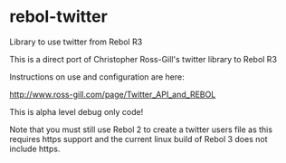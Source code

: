 rebol-twitter
=============

Library to use twitter from Rebol R3

This is a direct port of Christopher Ross-Gill's twitter library to Rebol R3

Instructions on use and configuration are here:

http://www.ross-gill.com/page/Twitter_API_and_REBOL

This is alpha level debug only code!

Note that you must still use Rebol 2 to create a twitter users file as this requires https support and the current linux build of Rebol 3 does not include https.
